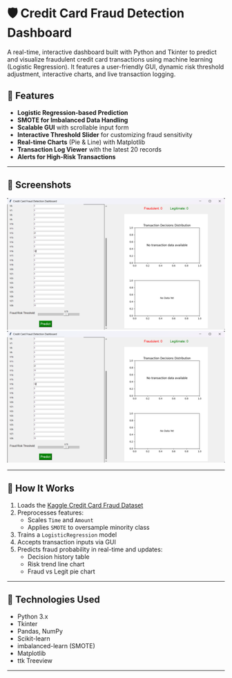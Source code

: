 # 🛡️ Credit Card Fraud Detection Dashboard

A real-time, interactive dashboard built with Python and Tkinter to predict and visualize fraudulent credit card transactions using machine learning (Logistic Regression). It features a user-friendly GUI, dynamic risk threshold adjustment, interactive charts, and live transaction logging.

## 🚀 Features

- **Logistic Regression-based Prediction**
- **SMOTE for Imbalanced Data Handling**
- **Scalable GUI** with scrollable input form
- **Interactive Threshold Slider** for customizing fraud sensitivity
- **Real-time Charts** (Pie & Line) with Matplotlib
- **Transaction Log Viewer** with the latest 20 records
- **Alerts for High-Risk Transactions**

---

## 📸 Screenshots

<img src="https://github.com/rohansingh2609/Card_Fraud_Detection-using-ML/blob/main/ScreenShot/1.png?raw=true" width="600"/>
<img src="https://github.com/rohansingh2609/Card_Fraud_Detection-using-ML/blob/main/ScreenShot/1.png?raw=true" width="600"/>

---

## 🧠 How It Works

1. Loads the [Kaggle Credit Card Fraud Dataset](https://www.kaggle.com/mlg-ulb/creditcardfraud)
2. Preprocesses features:
   - Scales `Time` and `Amount`
   - Applies `SMOTE` to oversample minority class
3. Trains a `LogisticRegression` model
4. Accepts transaction inputs via GUI
5. Predicts fraud probability in real-time and updates:
   - Decision history table
   - Risk trend line chart
   - Fraud vs Legit pie chart

---

## 🧰 Technologies Used

- Python 3.x
- Tkinter
- Pandas, NumPy
- Scikit-learn
- imbalanced-learn (SMOTE)
- Matplotlib
- ttk Treeview

---



